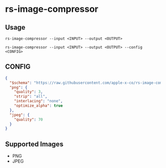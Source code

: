 # rs-image-compressor

## Usage

```text
rs-image-compressor --input <INPUT> --output <OUTPUT>
```

```text
rs-image-compressor --input <INPUT> --output <OUTPUT> --config <CONFIG>
```

## CONFIG

```json
{
  "$schema": "https://raw.githubusercontent.com/apple-x-co/rs-image-compressor/refs/heads/main/schema/schema.json",
  "png": {
    "quality": 3,
    "strip": "all",
    "interlacing": "none",
    "optimize_alpha": true
  },
  "jpeg": {
    "quality": 70
  }
}
```

## Supported Images

* PNG
* JPEG
